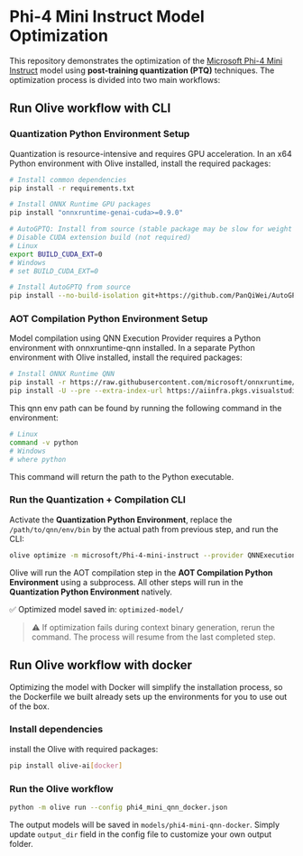 # Phi-4 Mini Instruct Model Optimization

This repository demonstrates the optimization of the [Microsoft Phi-4 Mini Instruct](https://huggingface.co/microsoft/Phi-4-mini-instruct) model using **post-training quantization (PTQ)** techniques. The optimization process is divided into two main workflows:

## Run Olive workflow with CLI

### Quantization Python Environment Setup

Quantization is resource-intensive and requires GPU acceleration. In an x64 Python environment with Olive installed, install the required packages:

```bash
# Install common dependencies
pip install -r requirements.txt

# Install ONNX Runtime GPU packages
pip install "onnxruntime-genai-cuda>=0.9.0"

# AutoGPTQ: Install from source (stable package may be slow for weight packing)
# Disable CUDA extension build (not required)
# Linux
export BUILD_CUDA_EXT=0
# Windows
# set BUILD_CUDA_EXT=0

# Install AutoGPTQ from source
pip install --no-build-isolation git+https://github.com/PanQiWei/AutoGPTQ.git
```

### AOT Compilation Python Environment Setup

Model compilation using QNN Execution Provider requires a Python environment with onnxruntime-qnn installed. In a separate Python environment with Olive installed, install the required packages:

```bash
# Install ONNX Runtime QNN
pip install -r https://raw.githubusercontent.com/microsoft/onnxruntime/refs/heads/main/requirements.txt
pip install -U --pre --extra-index-url https://aiinfra.pkgs.visualstudio.com/PublicPackages/_packaging/ORT-Nightly/pypi/simple onnxruntime-qnn --no-deps
```

This qnn env path can be found by running the following command in the environment:

```bash
# Linux
command -v python
# Windows
# where python
```

This command will return the path to the Python executable.

### Run the Quantization + Compilation CLI

Activate the **Quantization Python Environment**, replace the `/path/to/qnn/env/bin` by the actual path from previous step, and run the CLI:

```bash
olive optimize -m microsoft/Phi-4-mini-instruct --provider QNNExecutionProvider --device npu --precision int4 --num_split 4 --enable_aot --qnn_env_path </path/to/qnn/env/bin> --surgeries RemoveRopeMultiCache,AttentionMaskToSequenceLengths,SimplifiedLayerNormToL2Norm --act_precision uint16 --use_qdq_format --log_level 1
```

Olive will run the AOT compilation step in the **AOT Compilation Python Environment** using a subprocess. All other steps will run in the **Quantization Python Environment** natively.

✅ Optimized model saved in: `optimized-model/`

> ⚠️ If optimization fails during context binary generation, rerun the command. The process will resume from the last completed step.

## Run Olive workflow with docker

Optimizing the model with Docker will simplify the installation process, so the Dockerfile we built already sets up the environments for you to use out of the box. 

### Install dependencies

install the Olive with required packages:

```bash
pip install olive-ai[docker]
```

### Run the Olive workflow

```bash
python -m olive run --config phi4_mini_qnn_docker.json
```

The output models will be saved in `models/phi4-mini-qnn-docker`. Simply update `output_dir` field in the config file to customize your own output folder.